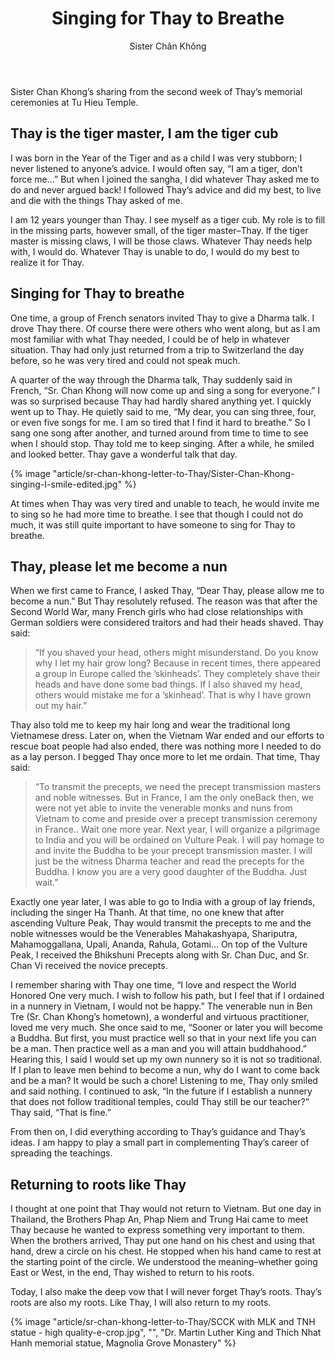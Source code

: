 ﻿---
title: Singing for Thay to Breathe
author: Sister Chân Không
---

<p class="editors-preface">Sister Chan Khong’s sharing from the second week of Thay’s memorial ceremonies at Tu Hieu Temple.</p>

## Thay is the tiger master, I am the tiger cub

I was born in the Year of the Tiger and as a child I was very stubborn; I never listened to anyone’s advice. I would often say, “I am a tiger, don’t force me…” But when I joined the sangha, I did whatever Thay asked me to do and never argued back! I followed Thay’s advice and did my best, to live and die with the things Thay asked of me. 

I am 12 years younger than Thay. I see myself as a tiger cub. My role is to fill in the missing parts, however small, of the tiger master–Thay. If the tiger master is missing claws, I will be those claws. Whatever Thay needs help with, I would do. Whatever Thay is unable to do, I would do my best to realize it for Thay.

## Singing for Thay to breathe

One time, a group of French senators invited Thay to give a Dharma talk. I drove Thay there. Of course there were others who went along, but as I am most familiar with what Thay needed, I could be of help in whatever situation. Thay had only just returned from a trip to Switzerland the day before, so he was very tired and could not speak much. 

A quarter of the way through the Dharma talk, Thay suddenly said in French, “Sr. Chan Khong will now come up and sing a song for everyone.” I was so surprised because Thay had hardly shared anything yet. I quickly went up to Thay. He quietly said to me, “My dear, you can sing three, four, or even five songs for me. I am so tired that I find it hard to breathe.” So I sang one song after another, and turned around from time to time to see when I should stop. Thay told me to keep singing. After a while, he smiled and looked better. Thay gave a wonderful talk that day. 

{% image "article/sr-chan-khong-letter-to-Thay/Sister-Chan-Khong-singing-I-smile-edited.jpg" %}

At times when Thay was very tired and unable to teach, he would invite me to sing so he had more time to breathe. I see that though I could not do much, it was still quite important to have someone to sing for Thay to breathe. 

## Thay, please let me become a nun

When we first came to France, I asked Thay, “Dear Thay, please allow me to become a nun.” But Thay resolutely refused. The reason was that after the Second World War, many French girls who had close relationships with German soldiers were considered traitors and had their heads shaved. Thay said:

> “If you shaved your head, others might misunderstand. Do you know why I let my hair grow long? Because in recent times, there appeared a group in Europe called the ’skinheads’. They completely shave their heads and have done some bad things. If I also shaved my head, others would mistake me for a ’skinhead’. That is why I have grown out my hair.”

Thay also told me to keep my hair long and wear the traditional long Vietnamese dress. Later on, when the Vietnam War ended and our efforts to rescue boat people had also ended, there was nothing more I needed to do as a lay person. I begged Thay once more to let me ordain. That time, Thay said: 

> “To transmit the precepts, we need the precept transmission masters and noble witnesses. But in France, I am the only one<span class="note">Back then, we were not yet able to invite the venerable monks and nuns from Vietnam to come and preside over a precept transmission ceremony in France.</span>. Wait one more year. Next year, I will organize a pilgrimage to India and you will be ordained on Vulture Peak. I will pay homage to and invite the Buddha to be your precept transmission master. I will just be the witness Dharma teacher and read the precepts for the Buddha. I know you are a very good daughter of the Buddha. Just wait.”

Exactly one year later, I was able to go to India with a group of lay friends, including the singer Ha Thanh. At that time, no one knew that after ascending Vulture Peak, Thay would transmit the precepts to me and the noble witnesses would be the Venerables Mahakashyapa, Shariputra, Mahamoggallana, Upali, Ananda, Rahula, Gotami… On top of the Vulture Peak, I received the Bhikshuni Precepts along with Sr. Chan Duc, and Sr. Chan Vi received the novice precepts.

I remember sharing with Thay one time, “I love and respect the World Honored One very much. I wish to follow his path, but I feel that if I ordained in a nunnery in Vietnam, I would not be happy.” The venerable nun in Ben Tre (Sr. Chan Khong’s hometown), a wonderful and virtuous practitioner, loved me very much. She once said to me, “Sooner or later you will become a Buddha. But first, you must practice well so that in your next life you can be a man. Then practice well as a man and you will attain buddhahood.” Hearing this, I said I would set up my own nunnery so it is not so traditional. If I plan to leave men behind to become a nun, why do I want to come back and be a man? It would be such a chore! Listening to me, Thay only smiled and said nothing. I continued to ask, “In the future if I establish a nunnery that does not follow traditional temples, could Thay still be our teacher?” Thay said, “That is fine.”

From then on, I did everything according to Thay’s guidance and Thay’s ideas. I am happy to play a small part in complementing Thay’s career of spreading the teachings.  

## Returning to roots like Thay

I thought at one point that Thay would not return to Vietnam. But one day in Thailand, the Brothers Phap An, Phap Niem and Trung Hai came to meet Thay because he wanted to express something very important to them. When the brothers arrived, Thay put one hand on his chest and using that hand, drew a circle on his chest. He stopped when his hand came to rest at the starting point of the circle. We understood the meaning–whether going East or West, in the end, Thay wished to return to his roots. 

Today, I also make the deep vow that I will never forget Thay’s roots. Thay’s roots are also my roots. Like Thay, I will also return to my roots.

<div class="article-end"></div>

{% image "article/sr-chan-khong-letter-to-Thay/SCCK with MLK and TNH statue - high quality-e-crop.jpg", "", "Dr. Martin Luther King and Thich Nhat Hanh memorial statue, Magnolia Grove Monastery" %}

